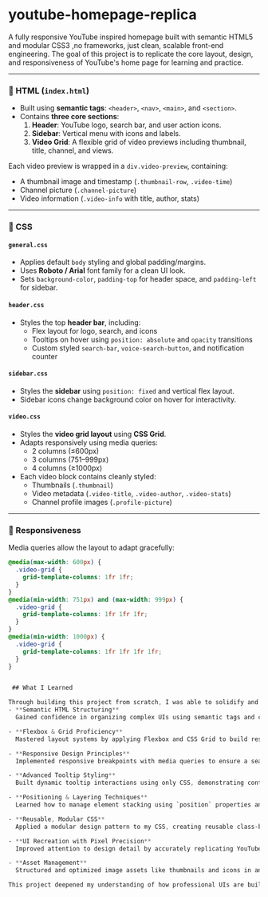# youtube-homepage-replica
 A fully responsive YouTube inspired homepage built with semantic HTML5 and modular CSS3 ,no frameworks, just clean, scalable front-end engineering.
 The goal of this project is to replicate the core layout, design, and responsiveness of YouTube's home page for learning and practice.

 
---

### 🧾 HTML (`index.html`)

- Built using **semantic tags**: `<header>`, `<nav>`, `<main>`, and `<section>`.
- Contains **three core sections**:
  1. **Header**: YouTube logo, search bar, and user action icons.
  2. **Sidebar**: Vertical menu with icons and labels.
  3. **Video Grid**: A flexible grid of video previews including thumbnail, title, channel, and views.

Each video preview is wrapped in a `div.video-preview`, containing:
- A thumbnail image and timestamp (`.thumbnail-row`, `.video-time`)
- Channel picture (`.channel-picture`)
- Video information (`.video-info` with title, author, stats)

---

### 🎨 CSS

#### `general.css`
- Applies default `body` styling and global padding/margins.
- Uses **Roboto / Arial** font family for a clean UI look.
- Sets `background-color`, `padding-top` for header space, and `padding-left` for sidebar.

#### `header.css`
- Styles the top **header bar**, including:
  - Flex layout for logo, search, and icons
  - Tooltips on hover using `position: absolute` and `opacity` transitions
  - Custom styled `search-bar`, `voice-search-button`, and notification counter

#### `sidebar.css`
- Styles the **sidebar** using `position: fixed` and vertical flex layout.
- Sidebar icons change background color on hover for interactivity.

#### `video.css`
- Styles the **video grid layout** using **CSS Grid**.
- Adapts responsively using media queries:
  - 2 columns (≤600px)
  - 3 columns (751–999px)
  - 4 columns (≥1000px)
- Each video block contains cleanly styled:
  - Thumbnails (`.thumbnail`)
  - Video metadata (`.video-title`, `.video-author`, `.video-stats`)
  - Channel profile images (`.profile-picture`)

---

### 📱 Responsiveness

Media queries allow the layout to adapt gracefully:

```css
@media(max-width: 600px) {
  .video-grid {
    grid-template-columns: 1fr 1fr;
  }
}
@media(min-width: 751px) and (max-width: 999px) {
  .video-grid {
    grid-template-columns: 1fr 1fr 1fr;
  }
}
@media(min-width: 1000px) {
  .video-grid {
    grid-template-columns: 1fr 1fr 1fr 1fr;
  }
}


 ## What I Learned

Through building this project from scratch, I was able to solidify and master several key front-end development concepts:
- **Semantic HTML Structuring**  
  Gained confidence in organizing complex UIs using semantic tags and clear DOM hierarchies, resulting in accessible and maintainable code.

- **Flexbox & Grid Proficiency**  
  Mastered layout systems by applying Flexbox and CSS Grid to build responsive, multi-section interfaces such as headers, sidebars, and video grids.

- **Responsive Design Principles**  
  Implemented responsive breakpoints with media queries to ensure a seamless layout transition across various screen sizes.

- **Advanced Tooltip Styling**  
  Built dynamic tooltip interactions using only CSS, demonstrating control over hover states, positioning, and smooth transitions.

- **Positioning & Layering Techniques**  
  Learned how to manage element stacking using `position` properties and `z-index` to achieve a clean, layered UI.

- **Reusable, Modular CSS**  
  Applied a modular design pattern to my CSS, creating reusable class-based styles for consistent component behavior across the app.

- **UI Recreation with Pixel Precision**  
  Improved attention to design detail by accurately replicating YouTube’s visual layout and user experience using only HTML and CSS.

- **Asset Management**  
  Structured and optimized image assets like thumbnails and icons in an organized way for efficient rendering and maintainability.

This project deepened my understanding of how professional UIs are built and prepared me to approach front-end challenges with a more structured and scalable mindset.



